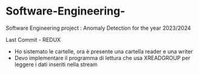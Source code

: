# Software-Engineering-
Software Engineering project : Anomaly Detection for the year 2023/2024  

Last Commit - REDUX   
- Ho sistemato le cartelle, ora è presente una cartella reader e una writer
- Devo implementare il programma di lettura che usa XREADGROUP per leggere i dati inseriti nella stream


